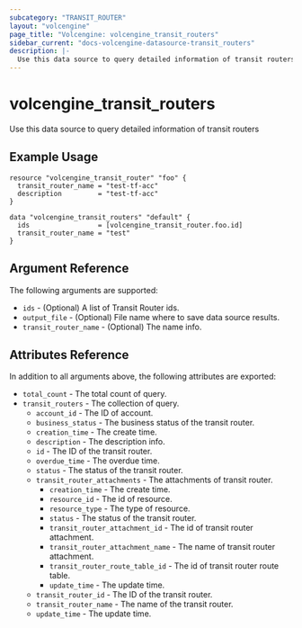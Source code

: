 ```yaml
---
subcategory: "TRANSIT_ROUTER"
layout: "volcengine"
page_title: "Volcengine: volcengine_transit_routers"
sidebar_current: "docs-volcengine-datasource-transit_routers"
description: |-
  Use this data source to query detailed information of transit routers
---
```

# volcengine_transit_routers
Use this data source to query detailed information of transit routers
## Example Usage
```hcl
resource "volcengine_transit_router" "foo" {
  transit_router_name = "test-tf-acc"
  description         = "test-tf-acc"
}

data "volcengine_transit_routers" "default" {
  ids                 = [volcengine_transit_router.foo.id]
  transit_router_name = "test"
}
```
## Argument Reference
The following arguments are supported:
* `ids` - (Optional) A list of Transit Router ids.
* `output_file` - (Optional) File name where to save data source results.
* `transit_router_name` - (Optional) The name info.

## Attributes Reference
In addition to all arguments above, the following attributes are exported:
* `total_count` - The total count of query.
* `transit_routers` - The collection of query.
    * `account_id` - The ID of account.
    * `business_status` - The business status of the transit router.
    * `creation_time` - The create time.
    * `description` - The description info.
    * `id` - The ID of the transit router.
    * `overdue_time` - The overdue time.
    * `status` - The status of the transit router.
    * `transit_router_attachments` - The attachments of transit router.
        * `creation_time` - The create time.
        * `resource_id` - The id of resource.
        * `resource_type` - The type of resource.
        * `status` - The status of the transit router.
        * `transit_router_attachment_id` - The id of transit router attachment.
        * `transit_router_attachment_name` - The name of transit router attachment.
        * `transit_router_route_table_id` - The id of transit router route table.
        * `update_time` - The update time.
    * `transit_router_id` - The ID of the transit router.
    * `transit_router_name` - The name of the transit router.
    * `update_time` - The update time.


